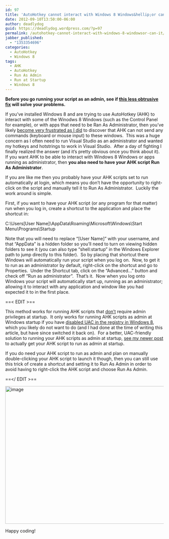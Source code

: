 ```yaml
---
id: 97
title: 'AutoHotkey cannot interact with Windows 8 Windows&hellip;or can it!'
date: 2012-09-10T13:50:00-06:00
author: deadlydog
guid: https://deadlydog.wordpress.com/?p=97
permalink: /autohotkey-cannot-interact-with-windows-8-windowsor-can-it/
jabber_published:
  - "1353354696"
categories:
  - AutoHotkey
  - Windows 8
tags:
  - AHK
  - AutoHotkey
  - Run As Admin
  - Run at Startup
  - Windows 8
---
```

**<Update>**Before you go running your script as an admin, see if [this less obtrusive fix](http://dans-blog.azurewebsites.net/get-autohotkey-to-interact-with-admin-windows-without-running-ahk-script-as-admin/) will solve your problems.**</Update>**

If you’ve installed Windows 8 and are trying to use AutoHotkey (AHK) to interact with some of the Winodws 8 Windows (such as the Control Panel for example), or with apps that need to be Ran As Administrator, then you’ve likely [become very frustrated as I did](http://www.autohotkey.com/community/viewtopic.php?f=1&t=92147) to discover that AHK can not send any commands (keyboard or mouse input) to these windows.&#160; This was a huge concern as I often need to run Visual Studio as an administrator and wanted my hotkeys and hotstrings to work in Visual Studio.&#160; After a day of fighting I finally realized the answer (and it’s pretty obvious once you think about it).&#160; If you want AHK to be able to interact with Windows 8 Windows or apps running as administrator, then **you also need to have your AHK script Run As Administrator**.

If you are like me then you probably have your AHK scripts set to run automatically at login, which means you don’t have the opportunity to right-click on the script and manually tell it to Run As Administrator.&#160; Luckily the work around is simple.

First, if you want to have your AHK script (or any program for that matter) run when you log in, create a shortcut to the application and place the shortcut in:

C:\Users\[User Name]\AppData\Roaming\Microsoft\Windows\Start Menu\Programs\Startup

Note that you will need to replace “[User Name]” with your username, and that “AppData” is a hidden folder so you’ll need to turn on viewing hidden folders to see it (you can also type “shell:startup” in the Windows Explorer path to jump directly to this folder).&#160; So by placing that shortcut there Windows will automatically run your script when you log on.&#160; Now, to get it to run as an administrator by default, right-click on the shortcut and go to Properties.&#160; Under the Shortcut tab, click on the “Advanced…” button and check off “Run as administrator”.&#160; That’s it.&#160; Now when you log onto Windows your script will automatically start up, running as an administrator; allowing it to interact with any application and window like you had expected it to in the first place.

==< EDIT >==

This method works for running AHK scripts that <span style="text-decoration: underline">don’t</span> require admin privileges at startup.&#160; It only works for running AHK scripts as admin at Windows startup if you have [disabled UAC in the registry in Windows 8](http://www.eightforums.com/system-security/2434-disable-uac-completely.html), which you likely do not want to do (and I had done at the time of writing this article, but have since switched it back on).&#160; For a better, UAC-friendly solution to running your AHK scripts as admin at startup, [see my newer post](http://dans-blog.azurewebsites.net/get-autohotkey-script-to-run-as-admin-at-startup/) to actually get your AHK script to run as admin at startup.

If you do need your AHK script to run as admin and plan on manually double-clicking your AHK script to launch it though, then you can still use this trick of create a shortcut and setting it to Run As Admin in order to avoid having to right-click the AHK script and choose Run As Admin.

==</ EDIT >==

[<img title="image" style="border-left-width: 0px; border-right-width: 0px; background-image: none; border-bottom-width: 0px; padding-top: 0px; padding-left: 0px; display: inline; padding-right: 0px; border-top-width: 0px" border="0" alt="image" src="http://dans-blog.azurewebsites.net/wp-content/uploads/2012/11/image_thumb.png" width="651" height="438" />](http://deadlydog.files.wordpress.com/2012/11/image.png)

Happy coding!
